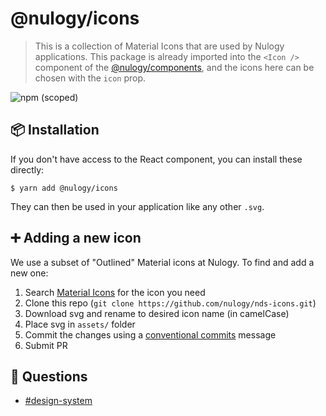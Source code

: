 # @nulogy/icons

> This is a collection of Material Icons that are used by Nulogy applications. This package is already imported into the `<Icon />` component of the [@nulogy/components](https://github.com/nulogy/design-system/tree/master/components), and the icons here can be chosen with the `icon` prop.

![npm (scoped)](https://img.shields.io/npm/v/@nulogy/css.svg)

## 📦 Installation

If you don't have access to the React component, you can install these directly:

`$ yarn add @nulogy/icons`

They can then be used in your application like any other `.svg`.

## ➕ Adding a new icon

We use a subset of "Outlined" Material icons at Nulogy. To find and add a new one:

1. Search [Material Icons](https://material.io/resources/icons/) for the icon you need
2. Clone this repo (`git clone https://github.com/nulogy/nds-icons.git`)
3. Download svg and rename to desired icon name (in camelCase)
4. Place svg in `assets/` folder
6. Commit the changes using a [conventional commits](https://www.conventionalcommits.org/en/v1.0.0/) message
7. Submit PR

## 💬 Questions

- [#design-system](slack://channel?team=T024N2KKA&id=CBAFQ4X7X)
